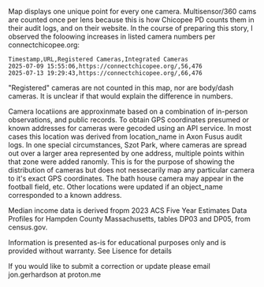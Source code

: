
Map displays one unique point for every one camera. Multisensor/360 cams are counted once per lens because this is how Chicopee PD counts them in their audit logs, and on their website. In the course of preparing this story, I observed the foloowing increases in listed camera numbers per connectchicopee.org:

```
Timestamp,URL,Registered Cameras,Integrated Cameras
2025-07-09 15:55:06,https://connectchicopee.org/,56,476
2025-07-13 19:29:43,https://connectchicopee.org/,66,476
```

"Registered" cameras are not counted in this map, nor are body/dash cameras. It is unclear if that would explain the difference in numbers. 

Camera locatiions are approxinmate based on a combination of in-person observations, and public records. To obtain GPS coordinates presumed or known addresses for cameras were gecoded using an API service. In most cases this location was derived from location_name in Axon Fusus audit logs. In one special circumstances, Szot Park, where cameras are spread out over a larger area represented by one address, multiple points within that zone were added ranomly. This is for the purpose of showing the distribution of cameras but does not nessecarily map any particular camera to it's exact GPS coordinates. The bath house camera may appear in the football field, etc. Other locations were updated if an object_name corresponded to a known address. 

Median income data is derived fropm 2023 ACS Five Year Estimates Data Profiles for Hampden County Massachusetts, tables DP03 and DP05, from census.gov. 

Information is presented as-is for educational purposes only and is provided without warranty. See Lisence for details

If you would like to submit a correction or update please email jon.gerhardson at proton.me 
